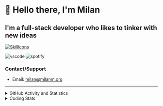 # 👋 Hello there, I'm Milan
## I'm a full-stack developer who likes to tinker with new ideas
[![SkillIcons](https://skillicons.dev/icons?i=js,ts,nextjs,tailwind,html,go,bash,git,nginx,prisma,kubernetes,docker,linux)](https://skillicons.dev)

![vscode](https://nocache.advaith.workers.dev?url=https://img.shields.io/endpoint?url=https://dev.discordprofiles.me/api/badge/vscode/423203831971708958)
![spotify](https://nocache.advaith.workers.dev?url=https://img.shields.io/endpoint?url=https://dev.discordprofiles.me/api/badge/spotify/423203831971708958)

### Contact/Support

- Email: [milan@milanm.org](mailto:milan@milanm.org)
 
---
 
<details>
  <summary>GitHub Activity and Statistics</summary>
  <img src="/github-metrics.svg" />
</details>
<details>
  <summary>Coding Stats</summary>
  <!--START_SECTION:waka-->

```txt
TypeScript   1 hr 54 mins    █████████░░░░░░░░░░░░░░░░   35.34 %
JavaScript   1 hr 40 mins    ███████▓░░░░░░░░░░░░░░░░░   30.84 %
JSON         30 mins         ██▒░░░░░░░░░░░░░░░░░░░░░░   09.44 %
Bash         21 mins         █▓░░░░░░░░░░░░░░░░░░░░░░░   06.56 %
Docker       20 mins         █▓░░░░░░░░░░░░░░░░░░░░░░░   06.23 %
```

<!--END_SECTION:waka-->
</details>
